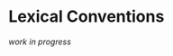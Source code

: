 # Lexical Conventions

_work in progress_

<!---
Local Variables:
mode: outline
coding: iso-latin-1
outline-regexp: "#+"
End:
-->
